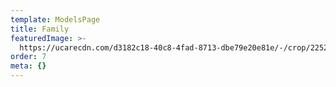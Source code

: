 ```yaml
---
template: ModelsPage
title: Family
featuredImage: >-
  https://ucarecdn.com/d3182c18-40c8-4fad-8713-dbe79e20e81e/-/crop/2252x1350/308,0/-/preview/
order: 7
meta: {}
---
```


